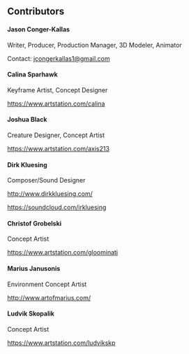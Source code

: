 ## Contributors
#### Jason Conger-Kallas
Writer, Producer, Production Manager, 3D Modeler, Animator

Contact: jcongerkallas1@gmail.com

#### Calina Sparhawk
Keyframe Artist, Concept Designer

https://www.artstation.com/calina

#### Joshua Black
Creature Designer, Concept Artist

https://www.artstation.com/axis213

#### Dirk Kluesing
Composer/Sound Designer

http://www.dirkkluesing.com/

https://soundcloud.com/irkluesing

#### Christof Grobelski
Concept Artist

https://www.artstation.com/gloominati

#### Marius Janusonis
Environment Concept Artist

http://www.artofmarius.com/

#### Ludvik Skopalik
Concept Artist

https://www.artstation.com/ludvikskp

